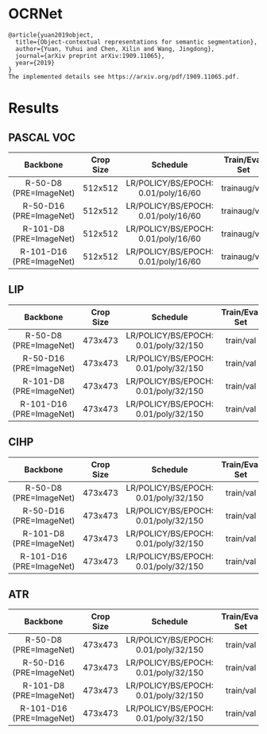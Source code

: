 # OCRNet
```
@article{yuan2019object,
  title={Object-contextual representations for semantic segmentation},
  author={Yuan, Yuhui and Chen, Xilin and Wang, Jingdong},
  journal={arXiv preprint arXiv:1909.11065},
  year={2019}
}
The implemented details see https://arxiv.org/pdf/1909.11065.pdf.
```


# Results

## PASCAL VOC
| Backbone                 | Crop Size  | Schedule                             | Train/Eval Set  | mIoU   | Download    |
| :-:                      | :-:        | :-:                                  | :-:             | :-:    | :-:         |
| R-50-D8 (PRE=ImageNet)   | 512x512    | LR/POLICY/BS/EPOCH: 0.01/poly/16/60  | trainaug/val    | -      | -           |
| R-50-D16 (PRE=ImageNet)  | 512x512    | LR/POLICY/BS/EPOCH: 0.01/poly/16/60  | trainaug/val    | -      | -           |
| R-101-D8 (PRE=ImageNet)  | 512x512    | LR/POLICY/BS/EPOCH: 0.01/poly/16/60  | trainaug/val    | -      | -           |
| R-101-D16 (PRE=ImageNet) | 512x512    | LR/POLICY/BS/EPOCH: 0.01/poly/16/60  | trainaug/val    | -      | -           |

## LIP
| Backbone                 | Crop Size  | Schedule                             | Train/Eval Set  | mIoU   | Download    |
| :-:                      | :-:        | :-:                                  | :-:             | :-:    | :-:         |
| R-50-D8 (PRE=ImageNet)   | 473x473    | LR/POLICY/BS/EPOCH: 0.01/poly/32/150 | train/val       | -      | -           |
| R-50-D16 (PRE=ImageNet)  | 473x473    | LR/POLICY/BS/EPOCH: 0.01/poly/32/150 | train/val       | -      | -           |
| R-101-D8 (PRE=ImageNet)  | 473x473    | LR/POLICY/BS/EPOCH: 0.01/poly/32/150 | train/val       | -      | -           |
| R-101-D16 (PRE=ImageNet) | 473x473    | LR/POLICY/BS/EPOCH: 0.01/poly/32/150 | train/val       | -      | -           |

## CIHP
| Backbone                 | Crop Size  | Schedule                             | Train/Eval Set  | mIoU   | Download    |
| :-:                      | :-:        | :-:                                  | :-:             | :-:    | :-:         |
| R-50-D8 (PRE=ImageNet)   | 473x473    | LR/POLICY/BS/EPOCH: 0.01/poly/32/150 | train/val       | -      | -           |
| R-50-D16 (PRE=ImageNet)  | 473x473    | LR/POLICY/BS/EPOCH: 0.01/poly/32/150 | train/val       | -      | -           |
| R-101-D8 (PRE=ImageNet)  | 473x473    | LR/POLICY/BS/EPOCH: 0.01/poly/32/150 | train/val       | -      | -           |
| R-101-D16 (PRE=ImageNet) | 473x473    | LR/POLICY/BS/EPOCH: 0.01/poly/32/150 | train/val       | -      | -           |

## ATR
| Backbone                 | Crop Size  | Schedule                             | Train/Eval Set  | mIoU   | Download    |
| :-:                      | :-:        | :-:                                  | :-:             | :-:    | :-:         |
| R-50-D8 (PRE=ImageNet)   | 473x473    | LR/POLICY/BS/EPOCH: 0.01/poly/32/150 | train/val       | -      | -           |
| R-50-D16 (PRE=ImageNet)  | 473x473    | LR/POLICY/BS/EPOCH: 0.01/poly/32/150 | train/val       | -      | -           |
| R-101-D8 (PRE=ImageNet)  | 473x473    | LR/POLICY/BS/EPOCH: 0.01/poly/32/150 | train/val       | -      | -           |
| R-101-D16 (PRE=ImageNet) | 473x473    | LR/POLICY/BS/EPOCH: 0.01/poly/32/150 | train/val       | -      | -           |